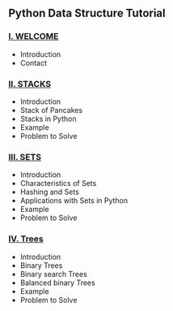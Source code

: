 
## Python Data Structure Tutorial 
### [I.	WELCOME](welcome.md)
* Introduction 
*	Contact
### [II.	STACKS](stacks.md)
*	Introduction
*	Stack of Pancakes 
*	Stacks in Python
*	Example
*	Problem to Solve
### [III.	SETS](sets.md)
* Introduction
*	Characteristics of Sets
*	Hashing and Sets
*  Applications with Sets in Python
*  Example
*  Problem to Solve
### [IV.	Trees](trees.md)
*  Introduction
*  Binary Trees
*  Binary search Trees
*  Balanced binary Trees
*  Example
*  Problem to Solve

